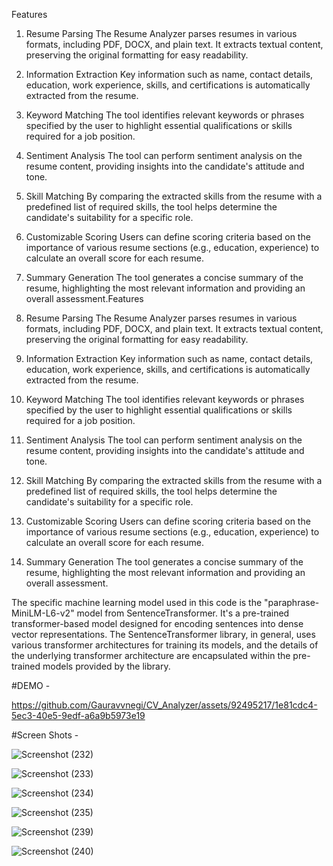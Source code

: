 Features

1. Resume Parsing
   The Resume Analyzer parses resumes in various formats, including PDF, DOCX, and plain text. It extracts textual content, preserving the original formatting for easy readability.

2. Information Extraction
   Key information such as name, contact details, education, work experience, skills, and certifications is automatically extracted from the resume.

3. Keyword Matching
   The tool identifies relevant keywords or phrases specified by the user to highlight essential qualifications or skills required for a job position.

4. Sentiment Analysis
   The tool can perform sentiment analysis on the resume content, providing insights into the candidate's attitude and tone.

5. Skill Matching
   By comparing the extracted skills from the resume with a predefined list of required skills, the tool helps determine the candidate's suitability for a specific role.

6. Customizable Scoring
   Users can define scoring criteria based on the importance of various resume sections (e.g., education, experience) to calculate an overall score for each resume.

7. Summary Generation
   The tool generates a concise summary of the resume, highlighting the most relevant information and providing an overall assessment.Features
8. Resume Parsing
   The Resume Analyzer parses resumes in various formats, including PDF, DOCX, and plain text. It extracts textual content, preserving the original formatting for easy readability.

9. Information Extraction
   Key information such as name, contact details, education, work experience, skills, and certifications is automatically extracted from the resume.

10. Keyword Matching
    The tool identifies relevant keywords or phrases specified by the user to highlight essential qualifications or skills required for a job position.

11. Sentiment Analysis
    The tool can perform sentiment analysis on the resume content, providing insights into the candidate's attitude and tone.

12. Skill Matching
    By comparing the extracted skills from the resume with a predefined list of required skills, the tool helps determine the candidate's suitability for a specific role.

13. Customizable Scoring
    Users can define scoring criteria based on the importance of various resume sections (e.g., education, experience) to calculate an overall score for each resume.

14. Summary Generation
    The tool generates a concise summary of the resume, highlighting the most relevant information and providing an overall assessment.

The specific machine learning model used in this code is the "paraphrase-MiniLM-L6-v2" model from SentenceTransformer. It's a pre-trained transformer-based model designed for encoding sentences into dense vector representations. The SentenceTransformer library, in general, uses various transformer architectures for training its models, and the details of the underlying transformer architecture are encapsulated within the pre-trained models provided by the library.



#DEMO - 




https://github.com/Gauravvnegi/CV_Analyzer/assets/92495217/1e81cdc4-5ec3-40e5-9edf-a6a9b5973e19


#Screen Shots - 

![Screenshot (232)](https://github.com/Gauravvnegi/CV_Analyzer/assets/92495217/58fb5a5e-51e8-4199-a32b-39db89818f7a)

![Screenshot (233)](https://github.com/Gauravvnegi/CV_Analyzer/assets/92495217/df9a2847-ce87-4185-85b9-0b160228665b)

![Screenshot (234)](https://github.com/Gauravvnegi/CV_Analyzer/assets/92495217/805ed991-637a-453f-9f86-210e98fb6bc1)

![Screenshot (235)](https://github.com/Gauravvnegi/CV_Analyzer/assets/92495217/d7a854e7-3680-491e-aeb6-fe1540c7ef3e)

![Screenshot (239)](https://github.com/Gauravvnegi/CV_Analyzer/assets/92495217/980fda1a-2e9e-4e09-b7b2-65cec8420a0c)

![Screenshot (240)](https://github.com/Gauravvnegi/CV_Analyzer/assets/92495217/1ffb9730-5568-4c27-8457-cbc4121e879e)



